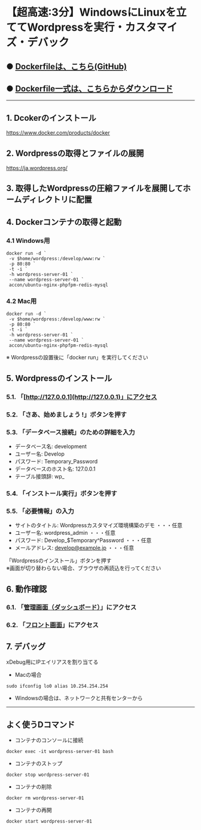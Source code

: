 # 【超高速:3分】WindowsにLinuxを立ててWordpressを実行・カスタマイズ・デバック

## ● [Dockerfileは、こちら(GitHub)](https://github.com/maemori/accon/blob/master/docker/ubuntu-nginx-phpfpm-redis-mysql/Dockerfile)

## ● [Dockerfile一式は、こちらからダウンロード](https://kurobuta.jp/download/get/15)

-----

## 1. Dcokerのインストール
https://www.docker.com/products/docker

## 2. Wordpressの取得とファイルの展開
https://ja.wordpress.org/

## 3. 取得したWordpressの圧縮ファイルを展開してホームディレクトリに配置

## 4. Dockerコンテナの取得と起動

### 4.1 Windows用
```bash: Windows
docker run -d `
 -v $home/wordpress:/develop/www:rw `
 -p 80:80 `
 -t -i `
 -h wordpress-server-01 `
 --name wordpress-server-01 `
 accon/ubuntu-nginx-phpfpm-redis-mysql
```

### 4.2 Mac用
```bash: Windows
docker run -d `
 -v $home/wordpress:/develop/www:rw `
 -p 80:80 `
 -t -i `
 -h wordpress-server-01 `
 --name wordpress-server-01 `
 accon/ubuntu-nginx-phpfpm-redis-mysql
```


※ Wordpressの設置後に「docker run」を実行してください

## 5. Wordpressのインストール

### 5.1. 「[http://127.0.0.1](http://127.0.0.1)」にアクセス

### 5.2. 「さあ、始めましょう !」ボタンを押す

### 5.3. 「データベース接続」のための詳細を入力

* データベース名: development
* ユーザー名: Develop
* パスワード: Temporary_Password
* データベースのホスト名: 127.0.0.1
* テーブル接頭辞: wp_

### 5.4. 「インストール実行」ボタンを押す

### 5.5. 「必要情報」の入力

* サイトのタイトル: Wordpressカスタマイズ環境構築のデモ ・・・任意
* ユーザー名: wordpress_admin ・・・任意
* パスワード: Develop_$Temporary^Password ・・・任意
* メールアドレス: develop@example.jp ・・・任意

「Wordpressのインストール」ボタンを押す  
※画面が切り替わらない場合、ブラウザの再読込を行ってください

## 6. 動作確認

### 6.1. 「[管理画面（ダッシュボード）](http://127.0.0.1/wp-admin/)」にアクセス

### 6.2. 「[フロント画面](http://127.0.0.1)」にアクセス

## 7. デバッグ

xDebug用にIPエイリアスを割り当てる

* Macの場合
```
sudo ifconfig lo0 alias 10.254.254.254
```

* Windowsの場合は、ネットワークと共有センターから

-----

## よく使うDコマンド

* コンテナのコンソールに接続
```bash:
docker exec -it wordpress-server-01 bash
```

* コンテナのストップ
```bash:
docker stop wordpress-server-01
```

* コンテナの削除
```bash:
docker rm wordpress-server-01
```

* コンテナの再開
```bash:
docker start wordpress-server-01
```
